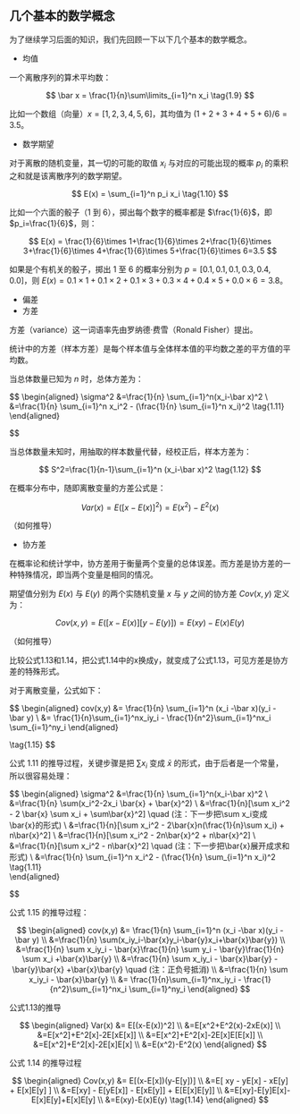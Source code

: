 
## 几个基本的数学概念

为了继续学习后面的知识，我们先回顾一下以下几个基本的数学概念。

- 均值

一个离散序列的算术平均数：

$$
\bar x = \frac{1}{n}\sum\limits_{i=1}^n x_i \tag{1.9}
$$

比如一个数组（向量）$x=[1,2,3,4,5,6]$，其均值为 $(1+2+3+4+5+6)/6=3.5$。

- 数学期望

对于离散的随机变量，其一切的可能的取值 $x_i$ 与对应的可能出现的概率 $p_i$ 的乘积之和就是该离散序列的数学期望。

$$
E(x) = \sum_{i=1}^n p_i x_i \tag{1.10}
$$

比如一个六面的骰子（1 到 6），掷出每个数字的概率都是 $\frac{1}{6}$，即$p_i=\frac{1}{6}$，则：

$$
E(x) = \frac{1}{6}\times 1+\frac{1}{6}\times 2+\frac{1}{6}\times 3+\frac{1}{6}\times 4+\frac{1}{6}\times 5+\frac{1}{6}\times 6=3.5
$$

如果是个有机关的骰子，掷出 1 至 6 的概率分别为 $p=[0.1,0.1,0.1,0.3,0.4,0.0]$，则 $E(x)=0.1 \times 1+0.1 \times 2+0.1 \times 3+0.3 \times 4+0.4 \times 5+0.0 \times 6=3.8$。

- 偏差
- 方差

方差（variance）这一词语率先由罗纳德·费雪（Ronald Fisher）提出。

统计中的方差（样本方差）是每个样本值与全体样本值的平均数之差的平方值的平均数。

当总体数量已知为 $n$ 时，总体方差为：

$$
\begin{aligned}
\sigma^2 &=\frac{1}{n} \sum_{i=1}^n(x_i-\bar x)^2 \\
&=\frac{1}{n} \sum_{i=1}^n x_i^2 - (\frac{1}{n} \sum_{i=1}^n x_i)^2
 \tag{1.11}    
\end{aligned}

$$

当总体数量未知时，用抽取的样本数量代替，经校正后，样本方差为：

$$
S^2=\frac{1}{n-1}\sum_{i=1}^n (x_i-\bar x)^2 \tag{1.12}
$$

在概率分布中，随即离散变量的方差公式是：

$$
Var(x) = E([x-E(x)]^2)=E(x^2)-E^2(x) \tag{1.13}
$$

（如何推导）

- 协方差

在概率论和统计学中，协方差用于衡量两个变量的总体误差。而方差是协方差的一种特殊情况，即当两个变量是相同的情况。

期望值分别为 $E(x)$ 与 $E(y)$ 的两个实随机变量 $x$ 与 $y$ 之间的协方差 $Cov(x,y)$ 定义为：

$$
Cov(x,y) = E([x-E(x)][y-E(y)])=E(xy)-E(x)E(y) \tag{1.14}
$$

（如何推导）

比较公式1.13和1.14，把公式1.14中的x换成y，就变成了公式1.13，可见方差是协方差的特殊形式。

对于离散变量，公式如下：

$$
\begin{aligned}
cov(x,y) &= \frac{1}{n} \sum_{i=1}^n (x_i -\bar x)(y_i - \bar y)    \\
&= \frac{1}{n}\sum_{i=1}^nx_iy_i - \frac{1}{n^2}\sum_{i=1}^nx_i \sum_{i=1}^ny_i
\end{aligned}

\tag{1.15}
$$

公式 1.11 的推导过程，关键步骤是把 $\sum x_i$ 变成 $\bar{x}$ 的形式，由于后者是一个常量，所以很容易处理：

$$
\begin{aligned}
\sigma^2 &=\frac{1}{n} \sum_{i=1}^n(x_i-\bar x)^2 
\\
&=\frac{1}{n} \sum(x_i^2-2x_i \bar{x} + \bar{x}^2)
\\
&=\frac{1}{n}[\sum x_i^2 - 2 \bar{x} \sum x_i  + \sum\bar{x}^2] \quad (注：下一步把\sum x_i变成\bar{x}的形式)
\\
&=\frac{1}{n}[\sum x_i^2 - 2\bar{x}n(\frac{1}{n}\sum x_i) + n\bar{x}^2]
\\
&=\frac{1}{n}[\sum x_i^2 - 2n\bar{x}^2 + n\bar{x}^2]
\\
&=\frac{1}{n}[\sum x_i^2 - n\bar{x}^2] \quad (注：下一步把\bar{x}展开成求和形式)
\\
&=\frac{1}{n} \sum_{i=1}^n x_i^2 - (\frac{1}{n} \sum_{i=1}^n x_i)^2
 \tag{1.11}    
\end{aligned}

$$

公式 1.15 的推导过程：

$$
\begin{aligned}
cov(x,y) &= \frac{1}{n} \sum_{i=1}^n (x_i -\bar x)(y_i - \bar y)    
\\
&=\frac{1}{n} \sum(x_iy_i-\bar{x}y_i-\bar{y}x_i+\bar{x}\bar{y})
\\
&=\frac{1}{n} \sum x_iy_i - \bar{x}\frac{1}{n} \sum y_i - \bar{y}\frac{1}{n} \sum x_i +\bar{x}\bar{y}
\\
&=\frac{1}{n} \sum x_iy_i - \bar{x}\bar{y} - \bar{y}\bar{x} +\bar{x}\bar{y} \quad (注：正负号抵消)
\\
&=\frac{1}{n} \sum x_iy_i - \bar{x}\bar{y} 
\\
&= \frac{1}{n}\sum_{i=1}^nx_iy_i - \frac{1}{n^2}\sum_{i=1}^nx_i \sum_{i=1}^ny_i
\end{aligned}
$$

公式1.13的推导

$$
\begin{aligned}
Var(x) &= E[(x-E(x))^2]
\\
&=E[x^2+E^2(x)-2xE(x)]
\\
&=E[x^2]+E^2[x]-2E[xE[x]]
\\
&=E[x^2]+E^2[x]-2E[x]E[E[x]]
\\
&=E[x^2]+E^2[x]-2E[x]E[x]
\\
&=E(x^2)-E^2(x)
\end{aligned}
$$

公式 1.14 的推导过程

$$
\begin{aligned}
Cov(x,y) &= E[(x-E[x])(y-E[y])]
\\
&=E[ xy - yE[x] - xE[y] + E[x]E[y] ]
\\
&=E[xy] - E[yE[x]] - E[xE[y]] + E[E[x]E[y]]
\\
&=E[xy]-E[y]E[x]-E[x]E[y]+E[x]E[y]
\\
&=E(xy)-E(x)E(y) \tag{1.14}
\end{aligned}
$$